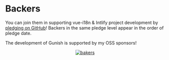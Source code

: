 # Backers

You can join them in supporting vue-i18n & Intlify project development by [pledging on GitHub](https://github.com/sponsors/kazupon)! Backers in the same pledge level appear in the order of pledge date.

The development of Gunish is supported by my OSS sponsors!

<p align="center">
  <a href="https://cdn.jsdelivr.net/gh/kazupon/sponsors/sponsors.svg">
    <img alt="bakers" src='https://cdn.jsdelivr.net/gh/kazupon/sponsors/sponsors.svg'/>
  </a>
</p>
